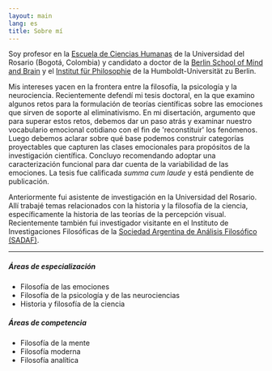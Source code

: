 ```yaml
---
layout: main
lang: es
title: Sobre mí
---
```


Soy profesor en la [Escuela de Ciencias Humanas](http://www.urosario.edu.co/Escuela-de-Ciencias-Humanas/inicio/) de la Universidad del Rosario (Bogotá, Colombia) y candidato a doctor de la [Berlin School of Mind and Brain](http://www.mind-and-brain.de/home/) y el [Institut für Philosophie](https://www.philosophie.hu-berlin.de/) de la Humboldt-Universität zu Berlin.

Mis intereses yacen en la frontera entre la filosofía, la psicología y la neurociencia. Recientemente defendí mi tesis doctoral, en la que examino algunos retos para la formulación de teorías científicas sobre las emociones que sirven de soporte al eliminativismo. En mi disertación, argumento que para superar estos retos, debemos dar un paso atrás y examinar nuestro vocabulario emocional cotidiano con el fin de 'reconstituir' los fenómenos. Luego debemos aclarar sobre qué base podemos construir categorías proyectables que capturen las clases emocionales para propósitos de la investigación científica. Concluyo recomendando adoptar una caracterización funcional para dar cuenta de la variabilidad de las emociones. La tesis fue calificada _summa cum laude_ y está pendiente de publicación. 

Anteriormente fui asistente de investigación en la Universidad del Rosario. Allí trabajé temas relacionados con la historia y la filosofía de la ciencia, específicamente la historia de las teorías de la percepción visual. Recientemente también fui investigador visitante en el Instituto de Investigaciones Filosóficas de la [Sociedad Argentina de Análisis Filosófico (SADAF)](http://www.sadaf.org.ar/es/).
<hr>

<div class="row" id="areas">
  <div class="col-lg-6">
    <h5>Áreas de especialización</h5>
    <ul>
    <li>Filosofía de las emociones</li>
    <li>Filosofía de la psicología y de las neurociencias</li>
    <li>Historia y filosofía de la ciencia</li>
    </ul>
  </div>
  <div class="col-lg-6">
  <h5>Áreas de competencia</h5>
  <ul>
  <li>Filosofía de la mente </li>
  <li>Filosofía moderna</li>
  <li>Filosofía analítica</li>
  </ul>
  </div>
</div>
